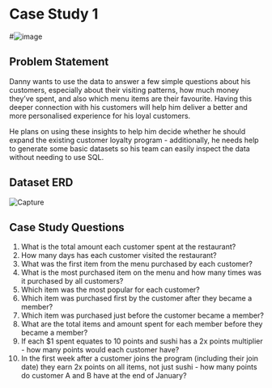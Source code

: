 # Case Study 1
#![image](https://user-images.githubusercontent.com/77394784/202082026-a992e9e0-9753-45f0-b4f5-9367375dfc9d.png)

## Problem Statement
Danny wants to use the data to answer a few simple questions about his customers, especially about their visiting patterns, how much money they’ve spent, and also which menu items are their favourite. Having this deeper connection with his customers will help him deliver a better and more personalised experience for his loyal customers.

He plans on using these insights to help him decide whether he should expand the existing customer loyalty program - additionally, he needs help to generate some basic datasets so his team can easily inspect the data without needing to use SQL.

## Dataset ERD
![Capture](https://user-images.githubusercontent.com/77394784/202084644-fbd09066-b8bd-44a2-8ad1-34c1f1b31444.PNG)

## Case Study Questions
1. What is the total amount each customer spent at the restaurant?
2. How many days has each customer visited the restaurant?
3. What was the first item from the menu purchased by each customer?
4. What is the most purchased item on the menu and how many times was it purchased by all customers?
5. Which item was the most popular for each customer?
6. Which item was purchased first by the customer after they became a member?
7. Which item was purchased just before the customer became a member?
8. What are the total items and amount spent for each member before they became a member?
9. If each $1 spent equates to 10 points and sushi has a 2x points multiplier - how many points would each customer have?
10. In the first week after a customer joins the program (including their join date) they earn 2x points on all items, not just sushi - how many points do customer A and B have at the end of January?
